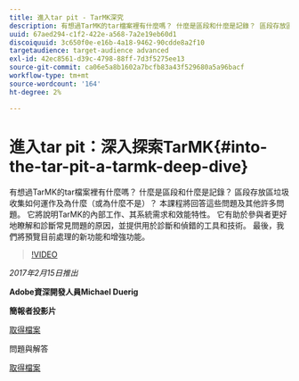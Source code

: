 ```yaml
---
title: 進入tar pit - TarMK深究
description: 有想過TarMK的tar檔案裡有什麼嗎？ 什麼是區段和什麼是記錄？ 區段存放區垃圾收集如何運作及為什麼（或為什麼不是）？ 本課程會回答這些問題及其他許多問題。
uuid: 67aed294-c1f2-422e-a568-7a2e19eb60d1
discoiquuid: 3c650f0e-e16b-4a18-9462-90cdde8a2f10
targetaudience: target-audience advanced
exl-id: 42ec8561-d39c-4798-88ff-7d3f5275ee13
source-git-commit: ca06e5a8b1602a7bcfb83a43f529680a5a96bacf
workflow-type: tm+mt
source-wordcount: '164'
ht-degree: 2%

---
```


# 進入tar pit：深入探索TarMK{#into-the-tar-pit-a-tarmk-deep-dive}

有想過TarMK的tar檔案裡有什麼嗎？ 什麼是區段和什麼是記錄？ 區段存放區垃圾收集如何運作及為什麼（或為什麼不是）？ 本課程將回答這些問題及其他許多問題。 它將說明TarMK的內部工作、其系統需求和效能特性。 它有助於參與者更好地瞭解和診斷常見問題的原因，並提供用於診斷和偵錯的工具和技術。 最後，我們將預覽目前處理的新功能和增強功能。

>[!VIDEO](https://video.tv.adobe.com/v/19138/?quality=9)

*2017年2月15日推出*

**Adobe資深開發人員Michael Duerig**

**簡報者投影片**

[取得檔案](assets/aem-gems-tarmk-deep-dive.pptx)

問題與解答

[取得檔案](assets/aem-gems-qandas-tarmk-deep-dive.pdf)
<!--
[Get back to the Overview](https://helpx.adobe.com/experience-manager/kt/eseminars/gems/aem-index.html)
-->
